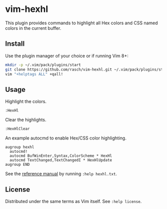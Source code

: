 # vim-hexhl

This plugin provides commands to highlight all Hex colors and CSS named colors
in the current buffer.

## Install

Use the plugin manager of your choice or if running Vim 8+:

```sh
mkdir -p ~/.vim/pack/plugins/start
git clone https://github.com/rasch/vim-hexhl.git ~/.vim/pack/plugins/start/hexhl
vim "+helptags ALL" +qall!
```

## Usage

Highlight the colors.

```vim
:HexHl
```

Clear the highlights.

```vim
:HexHlClear
```

An example autocmd to enable Hex/CSS color highlighting.

```vim
augroup hexhl
  autocmd!
  autocmd BufWinEnter,Syntax,ColorScheme * HexHl
  autocmd TextChanged,TextChangedI * HexHlUpdate
augroup END
```

See the [reference manual](doc/hexhl.txt) by running `:help hexhl.txt`.

## License

Distributed under the same terms as Vim itself. See `:help license`.
